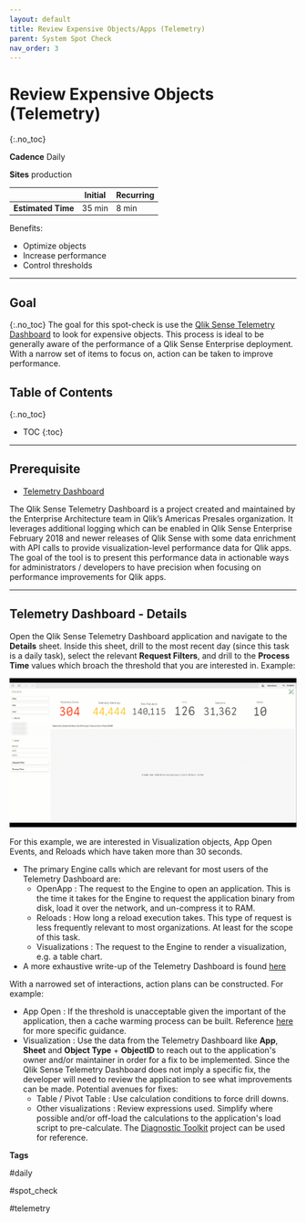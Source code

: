 ```yaml
---
layout: default
title: Review Expensive Objects/Apps (Telemetry)
parent: System Spot Check
nav_order: 3
---
```


# Review Expensive Objects (Telemetry) <i class="fas fa-tools fa-xs" title="Tooling | Pre-Built Solutions"></i>
{:.no_toc}

**Cadence** <span class="label cadence">Daily</span>

**Sites** <span class="label prod">production</span>


|                                  		                    | Initial  | Recurring  |
|---------------------------------------------------------|----------|------------|
| <i class="far fa-clock fa-sm"></i> **Estimated Time**   | 35 min   | 8 min      |

Benefits:

  - Optimize objects
  - Increase performance
  - Control thresholds
  
-------------------------

## Goal
{:.no_toc}
The goal for this spot-check is use the [Qlik Sense Telemetry Dashboard](../tooling/telemetry_dashboard.html) to look for expensive objects. This process is ideal to be generally aware of the performance of a Qlik Sense Enterprise deployment. With a narrow set of items to focus on, action can be taken to improve performance.

## Table of Contents
{:.no_toc}

* TOC
{:toc}
-------------------------

## Prerequisite <i class="fas fa-tools fa-xs" title="Tooling | Pre-Built Solutions"></i>

- [Telemetry Dashboard](../tooling/telemetry_dashboard.md)

The Qlik Sense Telemetry Dashboard is a project created and maintained by the Enterprise Architecture team in Qlik’s Americas Presales organization. It leverages additional logging which can be enabled in Qlik Sense Enterprise February 2018 and newer releases of Qlik Sense with some data enrichment with API calls to provide visualization-level performance data for Qlik apps. The goal of the tool is to present this performance data in actionable ways for administrators / developers to have precision when focusing on performance improvements for Qlik apps.

-------------------------

## Telemetry Dashboard - Details

Open the Qlik Sense Telemetry Dashboard application and navigate to the **Details** sheet. Inside this sheet, drill to the most recent day (since this task is a daily task), select the relevant **Request Filters**, and drill to the **Process Time** values which broach the threshold that you are interested in. Example:

[![telemetry-1.gif](images/telemetry-1.gif)](https://raw.githubusercontent.com/eapowertools/qs-admin-playbook/master/docs/system_spot_check/images/telemetry-1.gif)

For this example, we are interested in Visualization objects, App Open Events, and Reloads which have taken more than 30 seconds.

 * The primary Engine calls which are relevant for most users of the Telemetry Dashboard are:
   * OpenApp : The request to the Engine to open an application. This is the time it takes for the Engine to request the application binary from disk, load it over the network, and un-compress it to RAM.
   * Reloads : How long a reload execution takes. This type of request is less frequently relevant to most organizations. At least for the scope of this task.
   * Visualizations : The request to the Engine to render a visualization, e.g. a table chart.
 * A more exhaustive write-up of the Telemetry Dashboard is found [here](../tooling/telemetry_dashboard.html)

With a narrowed set of interactions, action plans can be constructed. For example:

 * App Open : If the threshold is unacceptable given the important of the application, then a cache warming process can be built. Reference [here](../tooling/cache_warming.html) for more specific guidance.
 * Visualization : Use the data from the Telemetry Dashboard like **App**, **Sheet** and **Object Type** + **ObjectID** to reach out to the application's owner and/or maintainer in order for a fix to be implemented. Since the Qlik Sense Telemetry Dashboard does not imply a specific fix, the developer will need to review the application to see what improvements can be made. Potential avenues for fixes: 
   * Table / Pivot Table : Use calculation conditions to force drill downs.
   * Other visualizations : Review expressions used. Simplify where possible and/or off-load the calculations to the application's load script to pre-calculate. The [Diagnostic Toolkit](https://diagnostictoolkit.qlik-poc.com/) project can be used for reference.

**Tags**

#daily

#spot_check

#telemetry

&nbsp;
